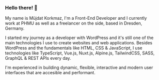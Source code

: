 ### Hello there! 👋

My name is Müjdat Korkmaz, I'm a Front-End Developer and I currently work at PHMU as well as a freelancer on the side, based in Dresden, Germany.

I started my journey as a developer with WordPress and it's still one of the main technologies I use to create websites and web applications. Besides WordPress and the fundamentals like HTML, CSS & JavaScript, I use technologies like TypeScript, Vue.js, Nuxt.js, Alpine.js, TailwindCSS, SASS, GraphQL & REST APIs every day. 

I'm experienced in building dynamic, flexible, interactive and modern user interfaces that are accesible and performant.

<!--
**mujdat/mujdat** is a ✨ _special_ ✨ repository because its `README.md` (this file) appears on your GitHub profile.

Here are some ideas to get you started:

- 🔭 I’m currently working on ...
- 🌱 I’m currently learning ...
- 👯 I’m looking to collaborate on ...
- 🤔 I’m looking for help with ...
- 💬 Ask me about ...
- 📫 How to reach me: ...
- 😄 Pronouns: ...
- ⚡ Fun fact: ...
-->
